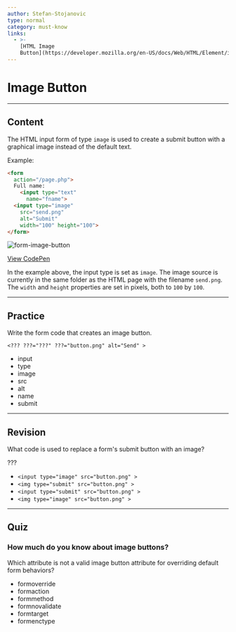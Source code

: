```yaml
---
author: Stefan-Stojanovic
type: normal
category: must-know
links:
  - >-
    [HTML Image
    Button](https://developer.mozilla.org/en-US/docs/Web/HTML/Element/input/image){documentation}
---
```


# Image Button


---

## Content

The HTML input form of type `image` is used to create a submit button with a graphical image instead of the default text.

Example:

```html
<form
  action="/page.php">
  Full name:
    <input type="text"
      name="fname">
  <input type="image"
    src="send.png"
    alt="Submit"
    width="100" height="100">
</form>
```

![form-image-button](https://img.enkipro.com/a466223a14b7c791100f2b9115276d43.png)

[View CodePen](https://codepen.io/enkidevs/pen/vrvvJO)

In the example above, the input type is set as `image`. The image source is currently in the same folder as the HTML page with the filename `send.png`. The `width` and `height` properties are set in pixels, both to `100` by `100`.


---

## Practice

Write the form code that creates an image button.

`<??? ???="???" ???="button.png" alt="Send" >`

- input
- type
- image
- src
- alt
- name
- submit


---

## Revision

What code is used to replace a form's submit button with an image?

???

- `<input type="image" src="button.png" >`
- `<img type="submit" src="button.png" >`
- `<input type="submit" src="button.png" >`
- `<img type="image" src="button.png" >`


---

## Quiz

### How much do you know about image buttons?


Which attribute is not a valid image button attribute for overriding default form behaviors?

- formoverride
- formaction
- formmethod
- formnovalidate
- formtarget
- formenctype
